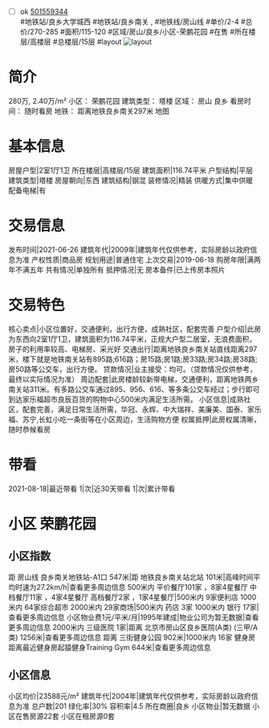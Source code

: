 - [ ] ok [501559344](https://bj.5i5j.com/ershoufang/501559344.html)  
 #地铁站/良乡大学城西 #地铁站/良乡南关 ,  #地铁线/房山线
#单价/2-4 #总价/270-285 #面积/115-120   #区域/房山/良乡/小区-荣鹏花园 #在售 #所在楼层/高楼层 #总楼层/15层 #layout 
![layout](http://image2a.5i5j.com/scm/HOUSE_CUSTOMER/08ead318f2764093a9141f160b1b640c.jpg_P5.jpg) 
# 简介 
 280万,  2.40万/m² 
小区： 荣鹏花园
建筑类型： 塔楼
区域： 房山 良乡
看房时间： 随时看房
地铁： 距离地铁良乡南关297米 地图
# 基本信息 
 房屋户型|2室1厅1卫
所在楼层|高楼层/15层
建筑面积|116.74平米
户型结构|平层
建筑类型|塔楼
房屋朝向|东西
建筑结构|钢混
装修情况|精装
供暖方式|集中供暖
配备电梯|有
# 交易信息 
 发布时间|2021-06-26
建筑年代|2009年|建筑年代仅供参考，实际房龄以政府信息为准
产权性质|商品房
规划用途|普通住宅
上次交易|2019-06-18
购房年限|满两年不满五年
共有情况|单独所有
抵押情况|无
房本备件|已上传房本照片
# 交易特色 
 核心卖点|小区位置好，交通便利，出行方便，成熟社区，配套完善
户型介绍|此房为东西向2室1厅1卫，建筑面积为116.74平米，正规大户型二居室，无浪费面积，房子的利用率较高、电梯房、采光好
交通出行|距离地铁良乡南关站直线距离297米，楼下就是地铁南关站有895路;616路；房15路;房1路;房33路;房34路;房38路;房50路等公交车，出行方便。
贷款情况|业主接受：均可。（贷款情况仅供参考，最终以实际情况为准）
周边配套|此房楼龄较新带电梯，交通便利，距离地铁两乡南关站311米。有多路公交车通过895、956、616、等多条公交车经过；步行即可到达家乐福超市良辰百货的购物中心500米内满足生活所需。
小区信息|成熟社区，配套完善，满足日常生活所需，华冠、永辉、中大瑞祥、美廉美、国泰、家乐福、苏宁,长虹小吃一条街等在小区周边，生活购物方便
权属抵押|此房权属清晰，随时恭候看房
# 带看 
 2021-08-18|最近带看	 1|次|近30天带看	 1|次|累计带看
# 小区 荣鹏花园
## 小区指数 
 距 房山线 良乡南关地铁站-A1口 547米|距 地铁良乡南关站北站 101米|高峰时间平均时速为27.2km/h|查看更多周边信息
500米内 平价餐厅101家 ，8家4星餐厅
中档餐厅11家 ，4家4星餐厅
高档餐厅2家 ，1家4星餐厅|500米内 9家便利店
1000米内 64家综合超市
2000米内 29家商场|500米内 药店 3家
1000米内 银行 17家|查看更多周边信息
小区物业费1元/平米/月|1995年建成|物业公司为暂无数据|查看更多周边信息
2000米内 三级医院 1家|距离 北京市房山区良乡医院(A类) (三甲/A类) 1256米|查看更多周边信息
距离 三街健身公园 902米|1000米内 16家 健身房
距离最近健身房起猿健身Training Gym 644米|查看更多周边信息
## 小区信息 
 小区均价|23588元/m²
建筑年代|2004年|建筑年代仅供参考，实际房龄以政府信息为准
总户数|201
绿化率|30%
容积率|4.5
所在商圈|良乡
小区物业|暂无数据
小区在售房源22套
小区在租房源0套
